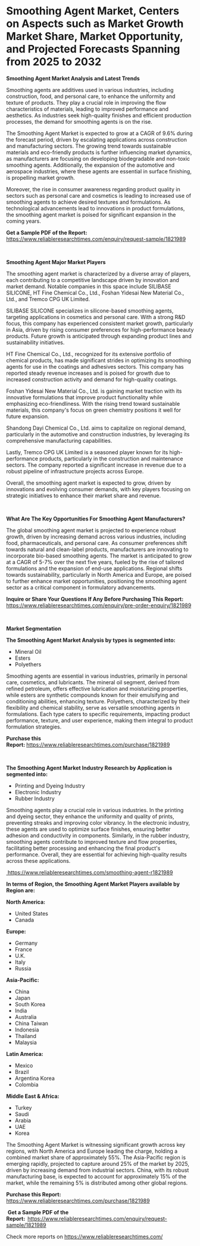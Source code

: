 <p><h1>Smoothing Agent Market, Centers on Aspects such as Market Growth Market Share, Market Opportunity, and Projected Forecasts Spanning from 2025 to 2032</h1></p><p><strong>Smoothing Agent Market Analysis and Latest Trends</strong></p>
<p><p>Smoothing agents are additives used in various industries, including construction, food, and personal care, to enhance the uniformity and texture of products. They play a crucial role in improving the flow characteristics of materials, leading to improved performance and aesthetics. As industries seek high-quality finishes and efficient production processes, the demand for smoothing agents is on the rise.</p><p>The Smoothing Agent Market is expected to grow at a CAGR of 9.6% during the forecast period, driven by escalating applications across construction and manufacturing sectors. The growing trend towards sustainable materials and eco-friendly products is further influencing market dynamics, as manufacturers are focusing on developing biodegradable and non-toxic smoothing agents. Additionally, the expansion of the automotive and aerospace industries, where these agents are essential in surface finishing, is propelling market growth. </p><p>Moreover, the rise in consumer awareness regarding product quality in sectors such as personal care and cosmetics is leading to increased use of smoothing agents to achieve desired textures and formulations. As technological advancements lead to innovations in product formulations, the smoothing agent market is poised for significant expansion in the coming years.</p></p>
<p><strong>Get a Sample PDF of the Report:&nbsp;</strong> <a href="https://www.reliableresearchtimes.com/enquiry/request-sample/1821989?utm_campaign=2464&utm_medium=2&utm_source=Github&utm_content=ia&utm_term=01042025&utm_id=smoothing-agent">https://www.reliableresearchtimes.com/enquiry/request-sample/1821989</a></p>
<p>&nbsp;</p>
<p><strong>Smoothing Agent Major Market Players</strong></p>
<p><p>The smoothing agent market is characterized by a diverse array of players, each contributing to a competitive landscape driven by innovation and market demand. Notable companies in this space include SILIBASE SILICONE, HT Fine Chemical Co., Ltd., Foshan Yidesai New Material Co., Ltd., and Tremco CPG UK Limited.</p><p>SILIBASE SILICONE specializes in silicone-based smoothing agents, targeting applications in cosmetics and personal care. With a strong R&D focus, this company has experienced consistent market growth, particularly in Asia, driven by rising consumer preferences for high-performance beauty products. Future growth is anticipated through expanding product lines and sustainability initiatives.</p><p>HT Fine Chemical Co., Ltd., recognized for its extensive portfolio of chemical products, has made significant strides in optimizing its smoothing agents for use in the coatings and adhesives sectors. This company has reported steady revenue increases and is poised for growth due to increased construction activity and demand for high-quality coatings.</p><p>Foshan Yidesai New Material Co., Ltd. is gaining market traction with its innovative formulations that improve product functionality while emphasizing eco-friendliness. With the rising trend toward sustainable materials, this company's focus on green chemistry positions it well for future expansion.</p><p>Shandong Dayi Chemical Co., Ltd. aims to capitalize on regional demand, particularly in the automotive and construction industries, by leveraging its comprehensive manufacturing capabilities.</p><p>Lastly, Tremco CPG UK Limited is a seasoned player known for its high-performance products, particularly in the construction and maintenance sectors. The company reported a significant increase in revenue due to a robust pipeline of infrastructure projects across Europe.</p><p>Overall, the smoothing agent market is expected to grow, driven by innovations and evolving consumer demands, with key players focusing on strategic initiatives to enhance their market share and revenue.</p></p>
<p>&nbsp;</p>
<p><strong>What Are The Key Opportunities For Smoothing Agent Manufacturers?</strong></p>
<p><p>The global smoothing agent market is projected to experience robust growth, driven by increasing demand across various industries, including food, pharmaceuticals, and personal care. As consumer preferences shift towards natural and clean-label products, manufacturers are innovating to incorporate bio-based smoothing agents. The market is anticipated to grow at a CAGR of 5-7% over the next five years, fueled by the rise of tailored formulations and the expansion of end-use applications. Regional shifts towards sustainability, particularly in North America and Europe, are poised to further enhance market opportunities, positioning the smoothing agent sector as a critical component in formulatory advancements.</p></p>
<p><strong>Inquire or Share Your Questions If Any Before Purchasing This Report:</strong> <a href="https://www.reliableresearchtimes.com/enquiry/pre-order-enquiry/1821989?utm_campaign=2464&utm_medium=2&utm_source=Github&utm_content=ia&utm_term=01042025&utm_id=smoothing-agent">https://www.reliableresearchtimes.com/enquiry/pre-order-enquiry/1821989</a></p>
<p>&nbsp;</p>
<p><strong>Market Segmentation</strong></p>
<p><strong>The Smoothing Agent Market Analysis by types is segmented into:</strong></p>
<p><ul><li>Mineral Oil</li><li>Esters</li><li>Polyethers</li></ul></p>
<p><p>Smoothing agents are essential in various industries, primarily in personal care, cosmetics, and lubricants. The mineral oil segment, derived from refined petroleum, offers effective lubrication and moisturizing properties, while esters are synthetic compounds known for their emulsifying and conditioning abilities, enhancing texture. Polyethers, characterized by their flexibility and chemical stability, serve as versatile smoothing agents in formulations. Each type caters to specific requirements, impacting product performance, texture, and user experience, making them integral to product formulation strategies.</p></p>
<p><strong>Purchase this Report:&nbsp;</strong><a href="https://www.reliableresearchtimes.com/purchase/1821989?utm_campaign=2464&utm_medium=2&utm_source=Github&utm_content=ia&utm_term=01042025&utm_id=smoothing-agent">https://www.reliableresearchtimes.com/purchase/1821989</a></p>
<p>&nbsp;</p>
<p><strong>The Smoothing Agent Market Industry Research by Application is segmented into:</strong></p>
<p><ul><li>Printing and Dyeing Industry</li><li>Electronic Industry</li><li>Rubber Industry</li></ul></p>
<p><p>Smoothing agents play a crucial role in various industries. In the printing and dyeing sector, they enhance the uniformity and quality of prints, preventing streaks and improving color vibrancy. In the electronic industry, these agents are used to optimize surface finishes, ensuring better adhesion and conductivity in components. Similarly, in the rubber industry, smoothing agents contribute to improved texture and flow properties, facilitating better processing and enhancing the final product's performance. Overall, they are essential for achieving high-quality results across these applications.</p></p>
<p><a href="https://www.reliableresearchtimes.com/smoothing-agent-r1821989?utm_campaign=2464&utm_medium=2&utm_source=Github&utm_content=ia&utm_term=01042025&utm_id=smoothing-agent">&nbsp;https://www.reliableresearchtimes.com/smoothing-agent-r1821989</a></p>
<p><strong>In terms of Region, the Smoothing Agent Market Players available by Region are:</strong></p>
<p>
    <p> <strong> North America: </strong>
        <ul>
            <li>United States</li>
            <li>Canada</li>
        </ul>
        </p> 
    <p> <strong> Europe: </strong>
        <ul>
            <li>Germany</li>
            <li>France</li>
            <li>U.K.</li>
            <li>Italy</li>
            <li>Russia</li>
        </ul>
        </p> 
    <p> <strong> Asia-Pacific: </strong>
        <ul>
            <li>China</li>
            <li>Japan</li>
            <li>South Korea</li>
            <li>India</li>
            <li>Australia</li>
            <li>China Taiwan</li>
            <li>Indonesia</li>
            <li>Thailand</li>
            <li>Malaysia</li>
        </ul>
        </p> 
    <p> <strong> Latin America: </strong>
        <ul>
            <li>Mexico</li>
            <li>Brazil</li>
            <li>Argentina Korea</li>
            <li>Colombia</li>
        </ul>
        </p> 
    <p> <strong> Middle East & Africa: </strong>
        <ul>
            <li>Turkey</li>
            <li>Saudi</li>
            <li>Arabia</li>
            <li>UAE</li>
            <li>Korea</li>
        </ul>
    </p>
    </p>
<p><p>The Smoothing Agent Market is witnessing significant growth across key regions, with North America and Europe leading the charge, holding a combined market share of approximately 55%. The Asia-Pacific region is emerging rapidly, projected to capture around 25% of the market by 2025, driven by increasing demand from industrial sectors. China, with its robust manufacturing base, is expected to account for approximately 15% of the market, while the remaining 5% is distributed among other global regions.</p></p>
<p><strong>Purchase this Report: </strong><a href="https://www.reliableresearchtimes.com/purchase/1821989?utm_campaign=2464&utm_medium=2&utm_source=Github&utm_content=ia&utm_term=01042025&utm_id=smoothing-agent">https://www.reliableresearchtimes.com/purchase/1821989</a></p>
<p>&nbsp;<strong>Get a Sample PDF of the Report:&nbsp;&nbsp;</strong><a href="https://www.reliableresearchtimes.com/enquiry/request-sample/1821989?utm_campaign=2464&utm_medium=2&utm_source=Github&utm_content=ia&utm_term=01042025&utm_id=smoothing-agent">https://www.reliableresearchtimes.com/enquiry/request-sample/1821989</a></p>
<p><strong></strong></p>
<p>Check more reports on <a href="https://www.reliableresearchtimes.com/?utm_campaign=2464&utm_medium=2&utm_source=Github&utm_content=ia&utm_term=01042025&utm_id=smoothing-agent">https://www.reliableresearchtimes.com/</a></p>